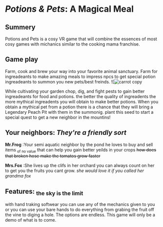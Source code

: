 # *Potions & Pets*: A Magical Meal

## Summery

Potions and Pets is a cosy VR game that will combine the essences of most cosy games with michanics similar to the cooking mama franchise.

## Game play

Farm, cook and brew your way into your favorite animal sanctuary. Farm for ingreadeants to make amazing meals to impress npcs to get special potion ingreadeants to summon you new pets/best freinds.
![![carrot copy](https://github.com/user-attachments/assets/af6f8092-2ff4-49d8-9c78-13bf936ab141)

While cultivating your garden chop, dig, and fight pests to gain better ingreadeants for food and potions. the better the quality of ingreadents the more mythical ingreadents you will obtain to make better potions. When you obtain a mythical pet from a potion there is a chance that they will bring a Legendary Peach Pit with them in the summonig. plant this seed to start a special quest to get a new neighbor in the mountins!

## Your neighbors: _They're a friendly sort_

**Mr.Frog** 
:Your semi aquatic neighbor by the pond he loves to buy and sell items <sub>of no value</sub> that can help you gain better yeilds in your crops ~~how does that broken hose make the tomatos grow faster~~ 

**Mrs.Fox** 
:She lives up the clifs in her orchard you can always count on her to get you the fruits you cant grow. *she would love it if you called her grandma fox*

## **Features**:   <sub>the sky is the limit</sub>

with hand traking softwear you can use any of the mechanics given to you or you can use your bare hands to do everything from grabing the fruit off the vine to diging a hole. The options are endless. This game will only be a demo of what is to come.

